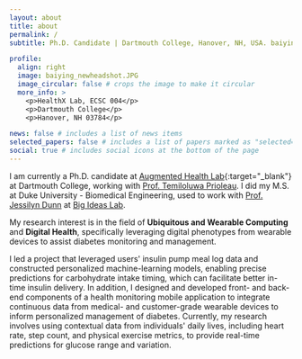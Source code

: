 ```yaml
---
layout: about
title: about
permalink: /
subtitle: Ph.D. Candidate | Dartmouth College, Hanover, NH, USA. baiying.lu.gr@dartmouth.edu

profile:
  align: right
  image: baiying_newheadshot.JPG
  image_circular: false # crops the image to make it circular
  more_info: >
    <p>HealthX Lab, ECSC 004</p>
    <p>Dartmouth College</p>
    <p>Hanover, NH 03784</p>

news: false # includes a list of news items
selected_papers: false # includes a list of papers marked as "selected={true}"
social: true # includes social icons at the bottom of the page
---
```


I am currently a Ph.D. candidate at [Augmented Health Lab](https://www.ah-lab.cs.dartmouth.edu/){:target="_blank"} at Dartmouth College, working with [Prof. Temiloluwa Prioleau](https://faculty-directory.dartmouth.edu/temiloluwa-o-prioleau). I did my M.S. at Duke University - Biomedical Engineering, used to work with [Prof. Jessilyn Dunn](https://bme.duke.edu/people/jessilyn-dunn/) at [Big Ideas Lab](https://dunn.pratt.duke.edu/).

My research interest is in the field of **Ubiquitous and Wearable Computing** and **Digital Health**, specifically leveraging digital phenotypes from wearable devices to assist diabetes monitoring and management. 

I led a project that leveraged users' insulin pump meal log data and constructed personalized machine-learning models, enabling precise predictions for carbohydrate intake timing, which can facilitate better in-time insulin delivery. In addition, I designed and developed front- and back-end components of a health monitoring mobile application to integrate
continuous data from medical- and customer-grade wearable devices to inform personalized management of diabetes.
Currently, my research involves using contextual data from individuals' daily lives, including heart rate, step count, and physical exercise metrics, to provide real-time predictions for glucose range and variation. 

